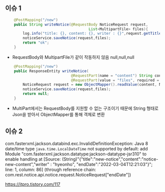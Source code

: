 

## 이슈 1

```java
    @PostMapping("/new")
    public String writeNotice(@RequestBody NoticeRequest request,
                                      List<MultipartFile> files){
        log.info("title: {}, content: {}, writer : {}",request.getTitle(),request.getContent(),request.getWriter());
        noticeService.saveNotice(request,files);
        return "ok";
    }
```
- RequestBody와 MultipartFile가 같이 작동하지 않음  null,null,null


```java
    @PostMapping("/new")
    public ResponseEntity writeNotice(
                              @RequestPart(name = "content") String content,
                              @RequestPart(value = "files", required = false) List<MultipartFile> files) throws JsonProcessingException {
        NoticeRequest request = new ObjectMapper().readValue(content, NoticeRequest.class);
        noticeService.saveNotice(request,files);
        return null;
    }
```

- MultiPart에서는 RequestBody를 지원할 수 없는 구조이기 때문에 String 형태로 Json을 받아서 ObjectMapper를 통해 객체로 변환


## 이슈 2
com.fasterxml.jackson.databind.exc.InvalidDefinitionException: Java 8 date/time type `java.time.LocalDateTime` not supported by default: add Module "com.fasterxml.jackson.datatype:jackson-datatype-jsr310" to enable handling
at [Source: (String)"{"title":"new-notice","content":"notice-new-content","writer" : "hyeonho", "endDate":"2022-03-04T12:21:03"}"; line: 1, column: 86] (through reference chain: com.rest.notice.api.notice.request.NoticeRequest["endDate"])

https://itpro.tistory.com/117